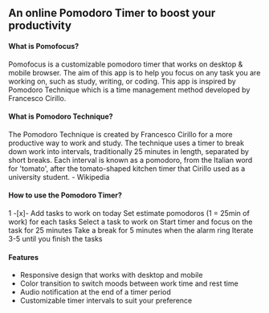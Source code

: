## An online Pomodoro Timer to boost your productivity
#### What is Pomofocus?
Pomofocus is a customizable pomodoro timer that works on desktop & mobile browser. The aim of this app is to help you focus on any task you are working on, such as study, writing, or coding. This app is inspired by Pomodoro Technique which is a time management method developed by Francesco Cirillo.

#### What is Pomodoro Technique?
The Pomodoro Technique is created by Francesco Cirillo for a more productive way to work and study. The technique uses a timer to break down work into intervals, traditionally 25 minutes in length, separated by short breaks. Each interval is known as a pomodoro, from the Italian word for 'tomato', after the tomato-shaped kitchen timer that Cirillo used as a university student. - Wikipedia

#### How to use the Pomodoro Timer?
1 -[x]-  Add tasks to work on today
Set estimate pomodoros (1 = 25min of work) for each tasks
Select a task to work on
Start timer and focus on the task for 25 minutes
Take a break for 5 minutes when the alarm ring
Iterate 3-5 until you finish the tasks
#### Features
 * Responsive design that works with desktop and mobile
 * Color transition to switch moods between work time and rest time
 * Audio notification at the end of a timer period
 * Customizable timer intervals to suit your preference
